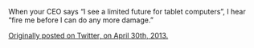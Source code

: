 

When your CEO says “I see a limited future for tablet computers”, I hear “fire me before I can do any
more damage.”

[Originally posted on Twitter, on April 30th,
2013.](https://twitter.com/codinghorror/status/329277325336276992) 